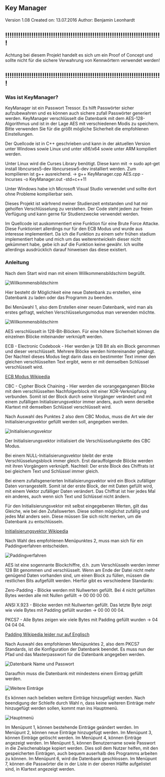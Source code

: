 ## Key Manager

Version 1.08
Created on: 13.07.2016
Author: Benjamin Leonhardt

## !!!!!!!!!!!!!!!!!!!!!!!!!!!!!!!!!!!!!!!!!!!!!!!!!!!!!!!!!!!!!!!!!!!!!!!!

Achtung bei diesem Projekt handelt es sich um ein Proof of Concept und sollte 
nicht für die sichere Verwahrung von Kennwörtern verwendet werden!

## !!!!!!!!!!!!!!!!!!!!!!!!!!!!!!!!!!!!!!!!!!!!!!!!!!!!!!!!!!!!!!!!!!!!!!!!

### Was ist KeyManager?

KeyManager ist ein Passwort Tressor. Es hilft Passwörter sicher aufzubewahren
und es können auch sichere zufall Passwörter generiert werden. 
KeyManager verschlüsselt die Datenbank mit dem AES-128-Algorithmus und
ist in der Lage AES mit verschiedenen Modis zu speichern. Bitte verwenden Sie 
für die größt mögliche Sicherheit die empfohlenen Einstellungen.

Der Quellcode ist in C++ geschrieben und kann in der aktuellen Version unter
Windows sowie Linux und unter x86/x64 sowie unter ARM kompiliert werden.

Unter Linux wird die Curses Library benötigt. Diese kann mit 
-> sudo apt-get install libncurses5-dev libncursesw5-dev
installiert werden. Zum kompilieren ist g++ ausreichend.
-> g++ KeyManager.cpp AES.cpp -lncurses -o KeyManager.out -std=c++11

Unter Windows habe ich Microsoft Visual Studio verwendet und sollte dort ohne 
Probleme kompilierbar sein.

Dieses Projekt ist wärhrend meiner Studienzeit entstanden und hat mir geholfen
Verschlüsselung zu verstehen. Der Code steht jedem zur freien Verfügung und 
kann gerne für Studienzwecke verwendet werden.

Im Quellcode ist auskommentiert eine Funktion für eine Brute Force Attacke. 
Diese Funktioniert allerdings nur für den ECB Modus und wurde aus interesse 
implementiert. Da ich die Funktion zu einem sehr frühen stadium implementiert 
habe und mich um das weiterentwickeln dieser nicht gekümmert habe, gebe ich 
auf die Funktion keine gewähr. Ich wollte allerdings ausdrücklich darauf 
hinweisen das diese existiert.

### Anleitung

Nach dem Start wird man mit einem Willkommensbildschirm begrüßt.

![Willkommensbildschirm](./Bilder/Willkommen1.PNG "Willkommensbildschirm")  

Hier besteht dir Möglichkeit eine neue Datenbank zu erstellen, eine Datenbank zu laden oder das Programm zu beenden.

Bei Menüwahl 1, also dem Erstellen einer neuen Datenbank, wird man als erstes gefragt, welchen Verschlüsselungsmodus man verwenden möchte. 

![Willkommensbildschirm](./Bilder/Neu11.PNG "Willkommensbildschirm")  

AES verschlüsselt in 128-Bit-Blöcken. Für eine höhere Sicherheit können die einzelnen Blöcke miteinander verknüpft
werden.

ECB - Electronic Codebook - Hier werden je 128 Bit als ein Block genommen und dieser verschlüsselt. Mehrere Blöcke
werden hintereinander gehängt. Der Nachteil dieses Modus liegt darin dass ein bestimmter Text immer den gleichen
verschlüsselten Text ergibt, wenn er mit demselben Schlüssel verschlüsselt wird.

[ECB Modus Wikipedia]( https://de.wikipedia.org/wiki/Electronic_Code_Book_Mode "ECB Modus Wikipedia")

CBC - Cypher Block Chaining - Hier werden die vorangegangenen Blöcke mit dem verschlüsselten Nachfolgerblock mit einer
XOR-Verknüpfung verbunden. Somit ist der Block durch seine Vorgänger verändert und mit einem zufälligen
Initialisierungsvektor immer anders, auch wenn derselbe Klartext mit demselben Schlüssel verschlüsselt wird.

Nach Auswahl des Punktes 2 also dem CBC Modus, muss die Art wie der Initialisierungsvektor gefüllt werden soll, angegeben werden.


![Initialisierungsvektor](./Bilder/Neu21.PNG "Initialisierungsvektor")

Der Initialisierungsvektor initialisiert die Verschlüsselungskette des CBC Modus.

Bei einem NULL-Initialisierungsvektor bleibt der erste Verschlüsselungsblock immer gleich. Erst darauffolgende Blöcke
werden mit ihren Vorgängern verknüpft. Nachteil: Der erste Block des Chiffrats ist bei gleichem Text und Schlüssel
immer gleich.

Bei einem zufallsgenerierten Initialisierungsvektor wird ein Block zufälliger Daten vorrangestellt. Somit ist der erste Block, der mit Daten gefüllt wird, mit einem Vektor zufälliger Daten verändert. Das Chiffrat ist hier jedes Mal ein
anderes, auch wenn sich Text und Schlüssel nicht ändern.

Für den Initialisierungsvektor mit selbst eingegebenen Werten, gilt das Gleiche, wie bei den Zufallswerten. Diese
sollten möglichst zufällig und jedes Mal anders sein. Diese müssen Sie sich nicht merken, um die Datenbank zu
entschlüsseln.

[Initialisierungsvektor Wikipedia]( https://de.wikipedia.org/wiki/Initialisierungsvektor "Initialisierungsvektor Wikipedia")

Nach Wahl des empfohlenen Menüpunktes 2, muss man sich für ein Paddingverfahren entscheiden.

![Paddingverfahren](./Bilder/Zufall1.png "Paddingverfahren")

AES ist eine sogennante Blockchiffre, d.h. zum Verschlüsseln werden immer 128 Bit genommen und verschlüsselt.
Wenn am Ende der Datei nicht mehr genügend Daten vorhanden sind, um einen Block zu füllen, müssen die restlichen Bits
aufgefüllt werden.
Hierfür gibt es verschiedene Standards:

Zero-Padding - Blöcke werden mit Nullwerten gefüllt. Bei 4 nicht gefüllten Bytes werden alle mit Nullen gefüllt
-> 00 00 00 00.

ANSI X.923 - Blöcke werden mit Nullwerten gefüllt. Das letzte Byte zeigt wie viele Bytes mit Padding gefüllt wurden
-> 00 00 00 04.

PKCS7 - Alle Bytes zeigen wie viele Bytes mit Padding gefüllt wurden
-> 04 04 04 04.

[Padding Wikipedia leider nur auf Englisch]( https://en.wikipedia.org/wiki/Padding_(cryptography) "Padding Wikipedia leider nur auf Englisch")

Nach Auswahl des empfohlenen Menüpunktes 2, also dem PKCS7 Standards, ist die Konfiguration der Datenbank beendet. Es muss nun der Pfad und das Masterpasswort für die Datenbank angegeben werden.

![Datenbank Name und Passwort](./Bilder/DBPasswort1.PNG "Datenbank Name und Passwort")

Daraufhin muss die Datenbank mit mindestens einem Eintrag gefüllt werden.

![Weitere Einträge](./Bilder/InhaltNachErstemEintrag2.png "Weitere Einträge")

Es können nach belieben weitere Einträge hinzugefügt werden.
Nach beendigung der Schleife durch Wahl n, dass keine weiteren Einträge mehr hinzugefügt werden sollen, kommt man ins Hauptmenü.

![Hauptmenü](./Bilder/Hauptmenue1.png "Hauptmenü")

Im Menüpunt 1, können bestehende Einträge geändert werden.
Im Menüpunt 2, können neue Einträge hinzugefügt werden.
Im Menüpunt 3, können Einträge gelöscht werden.
Im Menüpunt 4, können Einträge angezeigt werden.
Im Menüpunt 5, können Benutzername sowie Passwort in die Zwischenablage kopiert werden. Dies soll dem Nutzer helfen, mit den gespeicherten Einträgen, auch bequem auserhalb des Programms arbeiten zu können.
Im Menüpunt 6, wird die Datenbank geschlossen.
Im Menüpunt 7, können die Passwörter die in der Liste in der oberen Hälfte aufgelistet sind,  in Klartext angezeigt werden. 